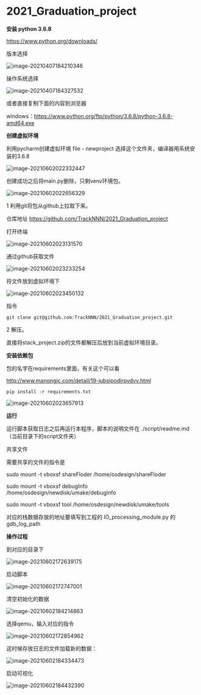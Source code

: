 # 2021_Graduation_project



**安装 python 3.6.8**

https://www.python.org/downloads/



版本选择

![image-20210407184210346](README.assets/image-20210407184210346.png)



操作系统选择

![image-20210407184327532](README.assets/image-20210407184327532.png)



或者直接复制下面的内容到浏览器

windows：https://www.python.org/ftp/python/3.6.8/python-3.6.8-amd64.exe



**创建虚拟环境**

利用pycharm创建虚拟环境  file - newproject  选择这个文件夹，编译器用系统安装的3.6.8

![image-20210602022332447](README.assets/image-20210602022332447.png)



创建成功之后将main.py删除，只剩venv环境包。

![image-20210602022656329](README.assets/image-20210602022656329.png)



1 利用git将包从github上拉取下来。

仓库地址 https://github.com/TrackNNN/2021_Graduation_project



 打开终端

![image-20210602023131570](README.assets/image-20210602023131570.png)

通过github获取文件

![image-20210602023233254](README.assets/image-20210602023233254.png)



将文件放到虚拟环境下

![image-20210602023450132](README.assets/image-20210602023450132.png)



指令

```shell
git clone git@github.com:TrackNNN/2021_Graduation_project.git
```



2 解压。

直接将stack_project.zip的文件都解压后放到当前虚拟环境目录。





**安装依赖包**

包的名字在requirements里面，有关这个可以看

http://www.manongjc.com/detail/19-jubsipodirpvdvv.html

```shell
pip install -r requirements.txt
```

![image-20210602023657913](README.assets/image-20210602023657913.png)



**运行**

运行脚本获取日志之后再运行本程序，脚本的说明文件在 ./script/readme.md（当前目录下的script文件夹）



共享文件

需要共享的文件的指令是

sudo mount -t  vboxsf shareFloder  /home/osdesign/shareFloder  

sudo mount -t vboxsf debugInfo /home/osdesign/newdisk/umake/debuginfo

sudo mount -t vboxsf tool /home/osdesign/newdisk/umake/tools

对应的栈数据存放的地址要填写到工程的 IO_processing_module.py 的 gdb_log_path



**操作过程**



到对应的目录下

![image-20210602172639175](README.assets/image-20210602172639175.png)



启动脚本

![image-20210602172747001](README.assets/image-20210602172747001.png)





清空初始化的数据

![image-20210602184214863](README.assets/image-20210602184214863.png)



选择qemu，输入对应的指令

![image-20210602172854962](README.assets/image-20210602172854962.png)



这时候存放日志的文件加载新的数据：

![image-20210602184334473](README.assets/image-20210602184334473.png)



启动可视化

![image-20210602184432390](README.assets/image-20210602184432390.png)